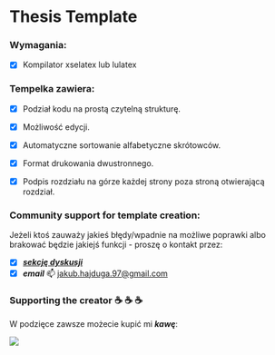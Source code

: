 # Thesis Template

### Wymagania:
- [X] Kompilator xselatex lub lulatex

### Tempelka zawiera:

- [X] Podział kodu na prostą czytelną strukturę.
- [X] Możliwość edycji.
- [X] Automatyczne sortowanie alfabetyczne skrótowców.
- [X] Format drukowania dwustronnego.
- [X] Podpis rozdziału na górze każdej strony poza stroną otwierającą rozdział. 



### Community support for template creation:
Jeżeli ktoś zauważy jakieś błędy/wpadnie na możliwe poprawki albo brakować będzie jakiejś funkcji - proszę o kontakt przez:
- [X] [***sekcję dyskusji***](https://github.com/jakuberich/Thesis-Template/discussions)
- [X] ***email*** :mailbox: jakub.hajduga.97@gmail.com 

### Supporting the creator :coffee: :coffee: :coffee:

W podzięce zawsze możecie kupić mi ***kawę***:

[<img src="https://www.buymeacoffee.com/assets/img/guidelines/download-assets-sm-1.svg">](https://www.buymeacoffee.com/jakub.hajduga)
